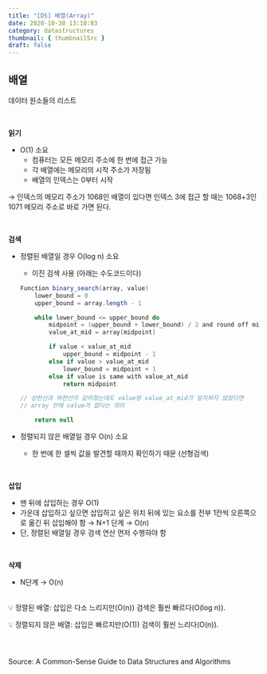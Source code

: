 ```yaml
---
title: "[DS] 배열(Array)"
date: 2020-10-30 13:10:83
category: datastructures
thumbnail: { thumbnailSrc }
draft: false
---
```

## 배열

데이터 원소들의 리스트

<br/>

**읽기**

- O(1) 소요
    - 컴퓨터는 모든 메모리 주소에 한 번에 접근 가능
    - 각 배열에는 메모리의 시작 주소가 저장됨
    - 배열의 인덱스는 0부터 시작

→ 인덱스의 메모리 주소가 1068인 배열이 있다면 인덱스 3에 접근 할 때는 1068+3인 1071 메모리 주소로 바로 가면 된다.

<br/>

**검색**

- 정렬된 배열일 경우 O(log n) 소요
    - 이진 검색 사용 (아래는 수도코드이다)

    ```java
    Function binary_search(array, value)
    	lower_bound = 0
    	upper_bound = array.length - 1

    	while lower_bound <= upper_bound do
    		midpoint = (upper_bound + lower_bound) / 2 and round off midpoint
    		value_at_mid = array[midpoint]

    		if value < value_at_mid
    			upper_bound = midpoint - 1
    		else if value > value_at_mid
    			lower_bound = midpoint + 1
    		else if value is same with value_at_mid
    			return midpoint

    // 상한선과 하한선이 같아졌는데도 value랑 value_at_mid가 일치하지 않았다면
    // array 안에 value가 없다는 의미

    	return null
    ```

- 정렬되지 않은 배열일 경우 O(n) 소요
    - 한 번에 한 셀씩 값을 발견할 때까지 확인하기 때문 (선형검색)

<br/>

**삽입**

- 맨 뒤에 삽입하는 경우 O(1)
- 가운데 삽입하고 싶으면 삽입하고 싶은 위치 뒤에 있는 요소를 전부 1칸씩 오른쪽으로 옮긴 뒤 삽입해야 함 → N+1 단계 → O(n)
- 단, 정렬된 배열일 경우 검색 연산 먼저 수행햐야 함

<br/>

**삭제**

- N단계 → O(n)
<br/><br/>

💡 정렬된 배열: 삽입은 다소 느리지만(O(n)) 검색은 훨씬 빠르다(O(log n)).

💡 정렬되지 않은 배열: 삽입은 빠르지만(O(1)) 검색이 훨씬 느리다(O(n)).
<br/><br/>

#

Source: A Common-Sense Guide to Data Structures and Algorithms

